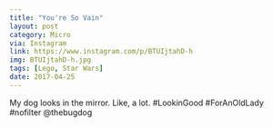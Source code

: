 ```yaml
---
title: "You're So Vain"
layout: post
category: Micro
via: Instagram
link: https://www.instagram.com/p/BTUIjtahD-h
img: BTUIjtahD-h.jpg
tags: [Lego, Star Wars]
date: 2017-04-25
---
```

My dog looks in the mirror. 
Like, a lot. 
#LookinGood #ForAnOldLady #nofilter 
@thebugdog